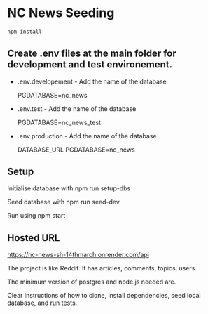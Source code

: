 # NC News Seeding

```bash
npm install
```

## Create .env files at the main folder for development and test environement.

- .env.developement - Add the name of the database

  PGDATABASE=nc_news

- .env.test - Add the name of the database

  PGDATABASE=nc_news_test

- .env.production - Add the name of the database

  DATABASE_URL
  PGDATABASE=nc_news

## Setup

  Initialise database with npm run setup-dbs

  Seed database with npm run seed-dev

  Run using npm start

## Hosted URL

  https://nc-news-sh-14thmarch.onrender.com/api

  The project is like Reddit. It has articles, comments, topics, users.

  The minimum version of postgres and node.js needed are.

  Clear instructions of how to clone, install dependencies, seed local database, and run tests.
